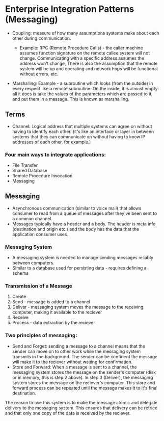 # Enterprise Integration Patterns (Messaging)

- Coupling: measure of how many assumptions systems make about each other during communication.

  - Example: RPC (Remote Procedure Calls) - the caller machine assumes function signature on the remote callee system will not change. Communicating with a specific address assumes the address won't change, There is also the assumption that the remote system will be up and operating and network hops will be functional without errors, etc.

- Marshalling: Example - a subroutine which looks (from the outside) in every respect like a remote subroutine. On the inside, it is almost empty: all it does is take the values of the parameters which are passed to it, and put them in a message. This is known as marshalling.

## Terms

- Channel: Logical address that multiple systems can agree on without having to identify each other. (it's like an interface or layer in between systems that they can communicate on without having to know IP addresses of each other, for example.)

### Four main ways to integrate applications:

- File Transfer
- Shared Database
- Remote Procedure Invocation
- Messaging

## Messaging

- Asynchronous communication (similar to voice mail) that allows consumer to read from a queue of messages after they've been sent to a common channel.
- Messages typically have a header and a body. The header is meta info (destination and origin etc.) and the body has the data that the application consumer uses.

### Messaging System

- A messaging system is needed to manage sending messages reliably between computers.
- Similar to a database used for persisting data - requires defining a schema

### Transmission of a Message

1. Create
1. Send - message is added to a channel
1. Deliver - messaging system moves the message to the receiving computer, making it available to the reciever
1. Receive
1. Process - data extraction by the reciever

### Two principles of messaging:

- Send and Forget: sending a message to a channel means that the sender can move on to other work while the messaging system transmits in the background. The sender can be confident the message will make it to the reciever without waiting for confirmation.
- Store and Forward: When a message is sent to a channel, the messaging system stores the message on the sender's computer (disk or in memory, this is step 2 above). In step 3 (Deliver), the messaging system stores the message on the reciever's computer. This store and forward process can be repeated until the message makes it to it's final destination.

The reason to use this system is to make the message atomic and delegate delivery to the messaging system. This ensures that delivery can be retried and that only one copy of the data is received by the reciever.
